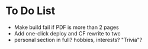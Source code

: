 # To Do List

  * Make build fail if PDF is more than 2 pages
  * Add one-click deploy and CF rewrite to twc
  * personal section in full? hobbies, interests? "Trivia"?
